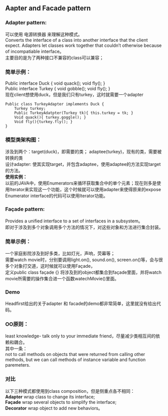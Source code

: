 ## Aapter and Facade pattern

### Adapter pattern:
可以使用 电源转换器 来理解这种模式。  
Converts the interface of a class into another interface that the client expect. Adapters let classes work together that couldn’t otherwise because of incompatiable interface。  
主要目的是为了两种接口不兼容的class可以兼容；
### 简单示例：
Public  interface Duck { void quack(); void fly(); }  
Public interface Turkey { void gobble(); void fly(); }   
现在client想使用duck，但是我们只有turkey，这时就需要一个adapter  

	Public class TurkeyAdapter implements Duck {  
		Turkey turkey;  
		Public TurkeyAdatpter(Turkey tk){ this.turkey = tk; }  
		Void quack(){ turkey.goggle(); }  
		Void fly(){turkey.fly(); }  
	}  
### 模型类架构图：
涉及到两个：target(duck)，即需要的类； adaptee(turkey)，现有的类，需要被转换的类  
设计adapter:  使其实现target，并包含adaptee，使用adaptee的方法实现target的方法。  
**使用实例：**  
以前的JAVA中，使用Enumerators来循环获取集合中的单个元素；现在则多是使用Iterator来实现这一个功能，这个时候就可以使用adapter来使得原来的expose Enumerator interface的代码可以使用Iterator功能。
### Façade pattern:
Provides  a unified interface to a set of interfaces in a subsystem。  
即对于涉及到多个对象调用多个方法的情况下，对这些对象和方法进行集合封装。
### 简单示例：
一个家庭影院涉及到好多类，比如灯光，声响，荧幕等；  
需要watch movie时，分别要调用light.on(), sound.on(), screen.on()等，会与很多个对象打交道，这时候就可以使用Façade，  
定义public class façade {} 将涉及到的object都集合到façade里面，并将watch movie所需要的操作集合进一个函数watechMovie()里面。 
### Demo
Headfirst给出的关于adapter 和 facade的demo都非常简单，这里就没有给出代码。
### OO原则：  
least knowledge- talk only to your immediate friend，尽量减少类相互间的依赖和耦合。  
其中一条：  
not to call methods on objects that were returned from calling other methods, but we can call methods of instance variable and function paremeters.  
### 对比
以下三种模式都使用到class composition，但是侧重点各不相同：  
**Adapter** wrap class to change its interface;  
**Façade** wrap several objects to simplify the interface;  
**Decorator** wrap object to add new behaviors。   
